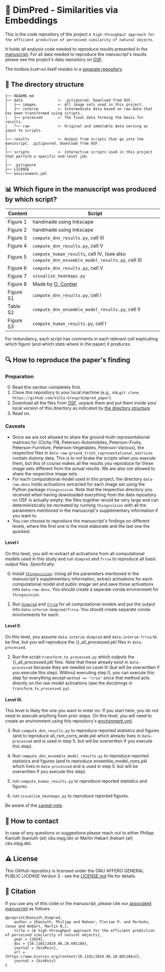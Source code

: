 # :star2: DimPred - Similarities via Embeddings

This is the code repository of the project `A high-throughput approach for the efficient prediction of perceived similarity of natural objects`.


It holds all analysis code needed to reproduce results presented in the [manuscript](https://www.biorxiv.org/content/10.1101/2024.06.28.601184v2). For all data needed to reproduce the manuscript's results please see the project's data repository on [OSF](https://osf.io/jtekq/).


The toolbox `DimPred` itself resides in a [separate repository](https://github.com/ViCCo-Group/dimpred).


## :open_file_folder: The directory structure

```
├── README.md
├── data                <- .gitignored. Download from OSF.
│   ├── images          <- All image sets used in this project.
│   ├── interim         <- Intermediate data based on raw data that has been transformed using scripts.
│   ├── processed       <- The final data forming the basis for results.
│   └── raw             <- Original and immutable data serving as input to scripts.
│
├── results             <- Output from scripts that go into the manuscript. .gitignored. Download from OSF.
│
├── scripts             <- Interactive scripts used in this project that perform a specific end-level job.
│
├── .gitignore
├── LICENSE
└── environment.yml
```

## :bar_chart: Which figure in the manuscript was produced by which script?
| Content  | Script |
| ------------- | ------------- |
| Figure 1  |  handmade using Inkscape  |
| Figure 2  | handmade using Inkscape |
| Figure 3 | `compute_dnn_results.py`, cell III |
| Figure 4 | `compute_dnn_results.py`, cell V |
| Figure 5 | `compute_human_results`, cell IV, (see also `compute_dnn_ensemble_model_results.py`, cell II) |
| Figure 6 | `compute_dnn_results.py`, cell V |
| Figure 7 | `visualize_heatmaps.py` |
| Figure 8 | Made by [O. Contier](https://github.com/oliver-contier) |
| Figure S1 | `compute_dnn_results.py`, cell I|
| Table S2  | `compute_dnn_ensemble_model_results.py`, cell II|
| Figure S3 | `compute_human_results.py`, cell I|

For redundancy, each script has comments in each relevant cell explicating which figure (and which stats where in the paper) it produces.

## :mag: How to reproduce the paper's finding
### Preparation
0. Read this section completely first.
1. Clone this repository to your local machine (e.g., via `git clone https://github.com/ViCCo-Group/dimpred_paper`).
2. Download all the files from [OSF](https://osf.io/jtekq/), unpack them and put them inside your local version of this directory as indicated by [the directory structure](#the-directory-structure).
3. Read on.

### Caveats
- Since we are not allowed to share the ground-truth representational matrices for {Cichy-118, Peterson-Automobiles, Peterson-Fruits, Peterson-Furniture,  Peterson-Vegetables, Peterson-Various}, the respective files in `data-raw-ground_truth_representational_matrices` contain dummy data. This is to not brake the scripts when you execute them, but this of course makes all the results you reproduce for these image sets different from the actual results. We are also not allowed to share the respective image sets.
- For each computational model used in this project, the directory `data-raw-dnns` holds activations extracted for each image set using the Python package `thingsvision`. Note that the respective directory you received when having downloaded everything from the data repository on OSF is actually empty: the files together would be very large and can deterministically be recreated by running `thingsvision` with all the parameters mentioned in the manuscript's supplementary information if you want to.
- You can choose to reproduce the manuscript's findings on different levels, where the first one is the most elaborate and the last one the quickest.

#### Level I
On this level, you will re-extract all activations from all computational models used in this study and run `dimpred` and `frrsa` to reproduce all basic output files. Specifically:

0. Install [`thingsvision`](https://github.com/ViCCo-Group/thingsvision). Using all the parameters mentioned in the manuscript's supplementary information, extract activations for each computational model and public image set and save those activations into `data-raw-dnns`. You should create a separate conda environment for `thingsvision`.

1. Run [`dimpred`](https://github.com/PhilippKaniuth/dimpred) and [`frrsa`](https://github.com/ViCCo-Group/frrsa/tree/master) for all computational models and put the output into `data-interim-dimpred/frrsa`. You should create separate conda environments for each.

#### Level II.
On this level, you assume `data-interim-dimpred` and `data-interim-frrsa` to be fine, but you will reproduce the {}_all_processed.pkl files in `data-processed`.

2. Run the script `transform_to_processed.py` which outputs the {}_all_processed.pkl files. Note that these already exist in `data-processed` because they are needed on Level III (but will be overwritten if you execute this step). Without executing step 0, you can execute this step for everything except `method == "crsa"` since that method acts directly on the raw model activations (see the docstrings in `transform_to_processed.py`).

#### Level III.
This level is likely the one you want to enter on. If you start here, you do not need to execute anything from prior steps. On this level, you will need to create an environment using this repository's [environment.yml](https://github.com/ViCCo-Group/dimpred_paper/blob/main/environment.yml).

3. Run `compute_dnn_results.py` to reproduce reported statistics and figures (and to reproduce all_rsm_corrs_wide.pkl which already lives in `data-processed` and is used in step 5. but will be overwritten if you execute this step).

4. Run `compute_dnn_ensemble_model_results.py` to reproduce reported statistics and figures (and to reproduce ensemble_model_rsms.pkl which lives in `data-processed` and is used in step 5. but will be overwritten if you execute this step).

5. run `compute_human_results.py` to reproduce reported statistics and figures.

6. run `visualize_heatmaps.py` to reproduce reported figures.

Be aware of the [caveat note](https://github.com/ViCCo-Group/dimpred_paper/blob/main/scripts/CAVEAT.md).

<!-- Contact -->
## :wave: How to contact
In case of any questions or suggestions please reach out to either Philipp Kaniuth (kaniuth {at} cbs.mpg.de) or Martin Hebart (hebart {at} cbs.mpg.de).


<!-- License -->
## :warning: License
This GitHub repository is licensed under the GNU AFFERO GENERAL PUBLIC LICENSE Version 3 - see the [LICENSE.md](LICENSE.md) file for details.


## :page_with_curl: Citation
If you use any of this code or the manuscript, please cite our [associated manuscript](https://www.biorxiv.org/content/10.1101/2024.06.28.601184v2) as follows:

```
@preprint{Kaniuth_Dimpred,
	author = {Kaniuth, Philipp and Mahner, Florian P. and Perkuhn, Jonas and Hebart, Martin N.},
	title = {A high-throughput approach for the efficient prediction of perceived similarity of natural objects},
	year = {2024},
	doi = {10.1101/2024.06.28.601184},
	journal = {bioRxiv},
	url = {https://www.biorxiv.org/content/10.1101/2024.06.28.601184v2},
	journal = {bioRxiv}
}
```
